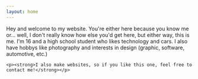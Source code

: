 ```yaml
---
layout: home
---
```


<section>
	<p>Hey and welcome to my website. You're either here because you know me or... well, I don't really know how else you'd get here, but either way, this is me. I'm 16 and a high school student who likes technology and cars. I also have hobbys like photography and interests in design (graphic, software, automotive, etc.)</p>

	<p><strong>I also make websites, so if you like this one, feel free to contact me!</strong></p>
</section>
